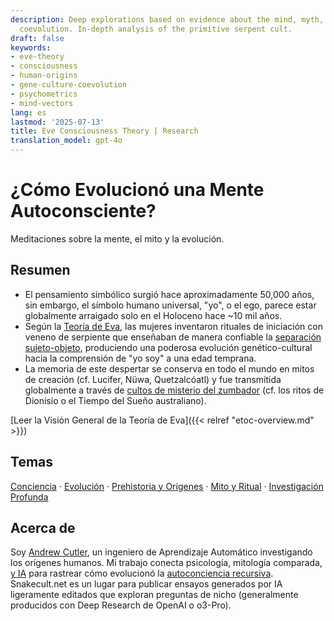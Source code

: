 ```yaml
---
description: Deep explorations based on evidence about the mind, myth, and gene-culture
  coevolution. In-depth analysis of the primitive serpent cult.
draft: false
keywords:
- eve-theory
- consciousness
- human-origins
- gene-culture-coevolution
- psychometrics
- mind-vectors
lang: es
lastmod: '2025-07-13'
title: Eve Consciousness Theory | Research
translation_model: gpt-4o
---
```


# ¿Cómo Evolucionó una Mente Autoconsciente?
Meditaciones sobre la mente, el mito y la evolución.

## Resumen

*   El pensamiento simbólico surgió hace aproximadamente 50,000 años, sin embargo, el símbolo humano universal, "yo", o el ego, parece estar globalmente arraigado solo en el Holoceno hace ~10 mil años.
*   Según la [Teoría de Eva](https://www.vectorsofmind.com/p/eve-theory-of-consciousness-v3), las mujeres inventaron rituales de iniciación con veneno de serpiente que enseñaban de manera confiable la [separación sujeto-objeto](https://www.vectorsofmind.com/p/the-origins-of-human-consciousness), produciendo una poderosa evolución genético-cultural hacia la comprensión de "yo soy" a una edad temprana.
*   La memoria de este despertar se conserva en todo el mundo en mitos de creación (cf. Lucifer, Nüwa, Quetzalcóatl) y fue transmitida globalmente a través de [cultos de misterio del zumbador](https://www.vectorsofmind.com/p/the-bullroarer-much-more-than-you) (cf. los ritos de Dionisio o el Tiempo del Sueño australiano).

[Leer la Visión General de la Teoría de Eva]({{< relref "etoc-overview.md" >}}) <!-- CTA -->

## Temas
[Conciencia](/tags/consciousness/) · [Evolución](/tags/evolution/) · [Prehistoria y Orígenes](/tags/prehistory/) · [Mito y Ritual](/tags/mythology/) · [Investigación Profunda](/tags/deep-research/)

## Acerca de
Soy [Andrew Cutler](https://substack.com/@vectors?utm_source=user-menu), un ingeniero de Aprendizaje Automático investigando los orígenes humanos.
Mi trabajo conecta psicología, mitología comparada, [y IA](https://www.vectorsofmind.com/p/the-ai-basis-of-the-eve-theory-of) para rastrear cómo evolucionó la [autoconciencia recursiva](https://www.vectorsofmind.com/p/deja-you-the-recursive-construction).
Snakecult.net es un lugar para publicar ensayos generados por IA ligeramente editados que exploran preguntas de nicho (generalmente producidos con Deep Research de OpenAI o o3-Pro).